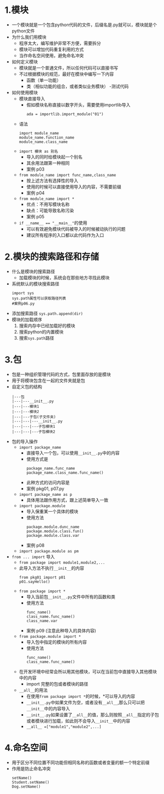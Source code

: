 # 1.模块
- 一个模块就是一个包含python代码的文件，后缀名是.py就可以，模块就是个python文件
- 为什么我们用模块
    - 程序太大，编写维护非常不方便，需要拆分
    - 模块可以增加代码重复利用的方式
    - 当作命名空间使用，避免命名冲突
- 如何定义模块
    - 模块就是一个普通文件，所以任何代码可以直接书写
    - 不过根据模块的规范，最好在模块中编写一下内容
        - 函数（单一功能）
        - 类（相似功能的组合，或者类似业务模块）
        -测试代码
- 如何使用模块
    - 模块直接导入
        - 假如模块名称直接以数字开头，需要使用importlib导入
            ```
            ada = importlib.import_module("01")
            ```
    - 语法
        ```
        import module_name
        module_name.function_name
        module_name.class_name
        ```
    - `import 模块 as 别名`
        - 导入的同时给模块起一个别名
        - 其余用法跟第一种相同
        - 案例 p03
    - `from module_name import func_name,class_name`
        - 按上述方法有选择性的导入
        - 使用的时候可以直接使用导入的内容，不需要前缀
        - 案例 p04
    - `from module_name import *`
        - 优点：不用写模块名称
        - 缺点：可能导致名称污染
        - 案例 p05
    - `if __name__ == "__main__"`的使用
        - 可以有效避免模块代码被导入的时候被动执行的问题
        - 建议所有程序的入口都以此代码作为入口

# 2.模块的搜索路径和存储
- 什么是模块的搜索路径
    - 加载模块的时候，系统会在那些地方寻找此模块
- 系统默认的模块搜索路径
    ```
    import sys
    sys.path属性可以获取路径列表
    #案例p06.py
    ```
- 添加搜索路径
    ```sys.path.append(dir)```
- 模块的加载顺序
    1. 搜索内存中已经加载好的模块
    2. 搜索python的内置模块
    3. 搜索`sys.path`路径
    
# 3.包
- 包是一种组织管理代码的方式，包里面存放的是模块
- 用于将模块包含在一起的文件夹就是包
- 自定义包的结构
    ```
    |---包
    |---|---__init__.py
    |---|---模块1
    |---|---模块2
    |---|---子包(子文件夹)
    |---|---|---__init__.py
    |---|---|---子包模块1
    |---|---|---子包模块2
    ```
- 包的导入操作
    - `import package_name`
        - 直接导入一个包，可以使用`__init__.py`中的内容
        - 使用方式是
            ```
            package_name.func_name
            package_name.class_name.func_name()
            ```
        - 此种方式的访问内容是
        - 案例 pkg01, p07.py
    - `import package_name as p`
        - 具体用法跟作用方式，跟上述简单导入一致
    - `import package.module`
        - 导入保重某一个具体的模块
        - 使用方法
            ```
            package.module.dunc_name
            package.module.class.fun()
            package.module.class.var
            ```
        - 案例 p08
    - `import package.module as pm`
- `from ... import` 导入
    - `from package import module1,module2,...`
    - 此导入方法不执行`__init__`的内容
        ```
        from pkg01 import p01
        p01.sayHello()
        ```
    - `from package import *`
        - 导入当前包`__init__.py`文件中所有的函数和类
        - 使用方法
            ```
            func_name()
            class_name.func_name()
            class_name.var
           ```
        - 案例 p09 (注意此种导入的具体内容)
    - `from package.module import *`
        - 导入包中指定的模块的所有内容
        - 使用方法
            ```
            func_name()
            class_name.func_name()
            ```
    - 在开发环境中经常会所以用其他模块，可以在当前包中直接导入其他模块中的内容
        - import 完整的包或者模块的路径
    - `__all__`的用法
        - 在使用`from package import *`的时候，*可以导入的内容
        - `__init__.py`中如果文件为空，或者没有`__all__`,那么只可以把`__init__`中的内容导入
        - `__init__.py`如果设置了`__all__`的值，那么则按照`__all__`指定的子包或者模块进行加载，如此则不会导入`__init__`中的内容 
        - `__all__ =["module1","module2",...]`
# 4.命名空间
- 用于区分不同位置不同功能但相同名称的函数或者变量的额一个特定前缀
- 作用是防止命名冲突
    ```
    setName()
    Student.setName()
    Dog.setName()
    ```    